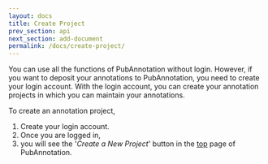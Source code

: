 ```yaml
---
layout: docs
title: Create Project
prev_section: api
next_section: add-document
permalink: /docs/create-project/
---
```


You can use all the functions of PubAnnotation without login.
However, if you want to deposit your annotations to PubAnnotation, you need to create your login account.
With the login account, you can create your annotation projects in which you can maintain your annotations.

To create an annotation project,

1. Create your login account.
2. Once you are logged in,
3. you will see the '*Create a New Project*' button in the [top](http://pubannotation.org/) page of PubAnnotation.
